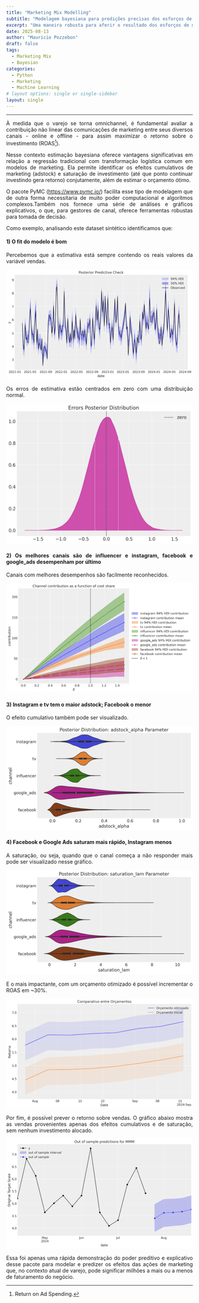```yaml
---
title: "Marketing Mix Modelling"
subtitle: "Modelagem bayesiana para predições precisas dos esforços de marketing."
excerpt: "Uma maneira robusta para aferir o resultado dos esforços de marketing."
date: 2025-08-13
author: "Mauricio Pozzebon"
draft: false
tags:
  - Marketing Mix
  - Bayesian
categories:
  - Python
  - Marketing
  - Machine Learning
# layout options: single or single-sidebar
layout: single
---
```

<style>body {text-align: justify}</style>
<!--{{< here >}}-->

---
À medida que o varejo se torna omnichannel, é fundamental avaliar a contribuição não linear das comunicações de marketing entre seus diversos canais - online e offline - para assim maximizar o retorno sobre o investimento (ROAS[^1]).
 
Nesse contexto estimação bayesiana oferece vantagens significativas em relação a regressão tradicional com transformação logística comum em modelos de marketing. Ela permite identificar os efeitos cumulativos de marketing (adstock) e saturação de investimento (até que ponto continuar investindo gera retorno) conjutamente, além de estimar o orçamento ótimo.

O pacote PyMC (https://www.pymc.io/) facilita esse tipo de modelagem que de outra forma necessitaria de muito poder computacional e algoritmos complexos.Também nos fornece uma série de análises e gráficos explicativos, o que, para gestores de canal, oferece ferramentas robustas para tomada de decisão.

Como exemplo, analisando este dataset sintético identificamos que:

#### 1) O fit do modelo é bom
Percebemos que a estimativa está sempre contendo os reais valores da variável vendas.

<span style="display:block;text-align:center">![Fit do modelo](fit.png)</span>

Os erros de estimativa estão centrados em zero com uma distribuição normal.

<span style="display:block;text-align:center">![errors](errors.png)</span>

#### 2) Os melhores canais são de influencer e instagram, facebook e google_ads desempenham por último
Canais com melhores desempenhos são facilmente reconhecidos.

<span style="display:block;text-align:center">![canais](contribution.png)</span>

#### 3) Instagram e tv tem o maior adstock; Facebook o menor
O efeito cumulativo também pode ser visualizado.

<span style="display:block;text-align:center">![adstock](adstock.png)</span>

#### 4) Facebook e Google Ads saturam mais rápido, Instagram menos
A saturação, ou seja, quando que o canal começa a não responder mais pode ser visualizado nesse gráfico.

<span style="display:block;text-align:center">![saturation](saturation.png)</span>


E o mais impactante, com um orçamento otimizado é possível incrementar o ROAS em ~30%.

<span style="display:block;text-align:center">![optimal](optimal.png)</span>

Por fim, é possível prever o retorno sobre vendas. O gráfico abaixo mostra as vendas provenientes apenas dos efeitos cumulativos e de saturação, sem nenhum investimento alocado.

<span style="display:block;text-align:center">![previsão](prediction.png)</span>

Essa foi apenas uma rápida demonstração do poder preditivo e explicativo desse pacote para modelar e predizer os efeitos das ações de marketing que, no contexto atual de varejo, pode significar milhões a mais ou a menos de faturamento do negócio.

[^1]: Return on Ad Spending.

